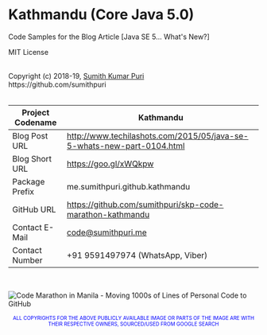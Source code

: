 # Kathmandu (Core Java 5.0)
Code Samples for the Blog Article [Java SE 5... What's New?] 
<br>

MIT License

<br>
Copyright (c) 2018-19, <a href="https://www.cakeresume.com/sumith-kumar-puri">Sumith Kumar Puri</a><br>
https://github.com/sumithpuri 


<br>
<br>

	
|Project Codename|Kathmandu|
|--|--|
| Blog Post URL | http://www.techilashots.com/2015/05/java-se-5-whats-new-part-0104.html |
|Blog Short URL	|https://goo.gl/xWQkpw|
|Package Prefix|me.sumithpuri.github.kathmandu|
|GitHub URL|https://github.com/sumithpuri/skp-code-marathon-kathmandu|
|Contact E-Mail  |code@sumithpuri.me|
|Contact Number|+91 9591497974 (WhatsApp, Viber)|

<br>


![Code Marathon in Manila - Moving 1000s of Lines of Personal Code to GitHub](https://docs.google.com/uc?id=1095FgVbFr8baa5vKiYc8LswMQXEVVg1D)
		    	

 <p align='center'><span style="font-size: 10px; color:blue">ALL COPYRIGHTS FOR THE ABOVE PUBLICLY AVAILABLE IMAGE OR PARTS OF THE IMAGE ARE WITH THEIR RESPECTIVE OWNERS, SOURCED/USED FROM GOOGLE SEARCH</span></p>

 		 




	  

  



